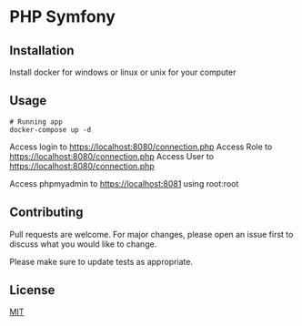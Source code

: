 # PHP Symfony 

## Installation

Install docker for windows or linux or unix for your computer

## Usage
```
# Running app
docker-compose up -d
```
Access login to [https://localhost:8080/connection.php](https://localhost:8080/login)
Access Role to [https://localhost:8080/connection.php](https://localhost:8080/role)
Access User to [https://localhost:8080/connection.php](https://localhost:8080/user)

Access phpmyadmin to [https://localhost:8081](https://localhost:8081) using root:root


## Contributing
Pull requests are welcome. For major changes, please open an issue first to discuss what you would like to change.

Please make sure to update tests as appropriate.

## License
[MIT](https://choosealicense.com/licenses/mit/)